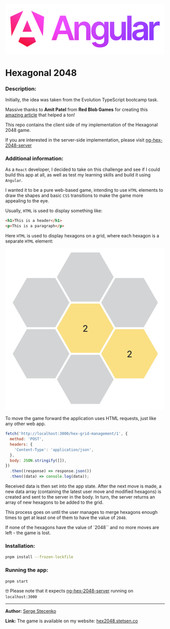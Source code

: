 <p align="center">
  <img src="./.github/images/angular_wordmark_gradient.png" alt="Angular Logo" />
</p>

# Hexagonal 2048

### Description:

Initially, the idea was taken from the Evolution TypeScript bootcamp task.

Massive thanks to **Amit Patel** from **Red Blob Games** for creating this [amazing article](https://www.redblobgames.com/grids/hexagons/) that helped a ton!

This repo contains the client side of my implementation of the Hexagonal 2048 game.

If you are interested in the server-side implementation, please visit [ng-hex-2048-server](https://github.com/serge-st/ng-hex-2048-server)

### Additional information:

As a `React` developer, I decided to take on this challenge and see if I could build this app at all, as well as test my learning skills and build it using `Angular`.

I wanted it to be a pure web-based game, intending to use `HTML` elements to draw the shapes and basic `CSS` transitions to make the game more appealing to the eye.

Usually, `HTML` is used to display something like:

```html
<h1>This is a header</h1>
<p>This is a paragraph</p>
```

Here `HTML` is used to display hexagons on a grid, where each hexagon is a separate `HTML` element:

![Hexagon HTML](./.github/images//hex_html.png)

To move the game forward the application uses HTML requests, just like any other web app.

```js
fetch('http://localhost:3000/hex-grid-management/1', {
  method: 'POST',
  headers: {
    'Content-Type': 'application/json',
  },
  body: JSON.stringify([]),
})
  .then((response) => response.json())
  .then((data) => console.log(data));
```

Received data is then set into the app state. After the next move is made, a new data array (containing the latest user move and modified hexagons) is created and sent to the server in the body. In turn, the server returns an array of new hexagons to be added to the grid.

This process goes on until the user manages to merge hexagons enough times to get at least one of them to have the value of `2048`.

If none of the hexagons have the value of `2048`` and no more moves are left - the game is lost.

### Installation:

```bash
pnpm install --frozen-lockfile
```

### Running the app:

```bash
pnpm start
```

🤓 Please note that it expects [ng-hex-2048-server](https://github.com/serge-st/ng-hex-2048-server) running on `localhost:3000`

---

**Author:** [Serge Stecenko](https://www.linkedin.com/in/serge-stecenko/)

**Link:** The game is available on my website: [hex2048.stetsen.co](https://hex2048.stetsen.co/)
